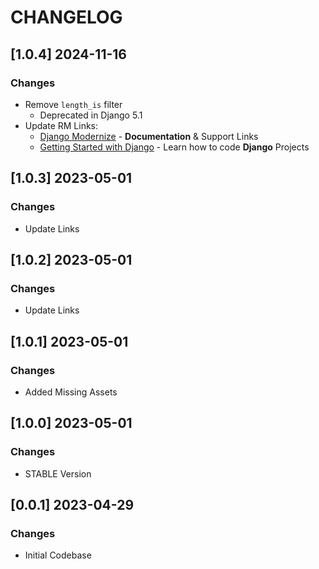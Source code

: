 # CHANGELOG

## [1.0.4] 2024-11-16
### Changes

- Remove `length_is` filter
  - Deprecated in Django 5.1
- Update RM Links:
    - [Django Modernize](https://app-generator.dev/docs/products/django-libs/theme-modernize.html) - **Documentation** & Support Links
    - [Getting Started with Django](https://app-generator.dev/docs/technologies/django/index.html) - Learn how to code **Django** Projects

## [1.0.3] 2023-05-01
### Changes

- Update Links

## [1.0.2] 2023-05-01
### Changes

- Update Links

## [1.0.1] 2023-05-01
### Changes

- Added Missing Assets 

## [1.0.0] 2023-05-01
### Changes

- STABLE Version

## [0.0.1] 2023-04-29
### Changes

- Initial Codebase
